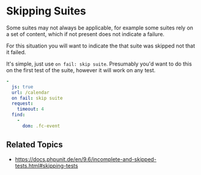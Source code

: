 # Skipping Suites

Some suites may not always be applicable, for example some suites rely on a set of content, which if not present does not indicate a failure.

For this situation you will want to indicate the that suite was skipped not that it failed.

It's simple, just use `on fail: skip suite`. Presumably you'd want to do this on the first test of the suite, however it will work on any test.

```yaml
-
  js: true
  url: /calendar
  on fail: skip suite
  request:
    timeout: 4
  find:
    -
      dom: .fc-event
```

## Related Topics

* <https://docs.phpunit.de/en/9.6/incomplete-and-skipped-tests.html#skipping-tests>
